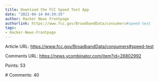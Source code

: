 ```yaml
---
title: Download the FCC Speed Test App
date: "2021-04-14 04:39:35"
author: Hacker News Frontpage
authorlink: https://www.fcc.gov/BroadbandData/consumers#speed-test
tags:
- Hacker-News-Frontpage
---
```


<p>Article URL: <a href="https://www.fcc.gov/BroadbandData/consumers#speed-test">https://www.fcc.gov/BroadbandData/consumers#speed-test</a></p>
<p>Comments URL: <a href="https://news.ycombinator.com/item?id=26802992">https://news.ycombinator.com/item?id=26802992</a></p>
<p>Points: 53</p>
<p># Comments: 40</p>
